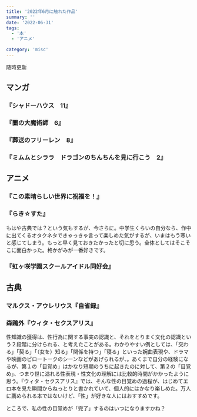 ```yaml
---
title: '2022年6月に触れた作品'
summary: ''
date: '2022-06-31'
tags: 
  - '本'
  - 'アニメ'

category: 'misc'
---
```

随時更新

## マンガ

### 『シャドーハウス　11』

### 『圕の大魔術師　6』

### 『葬送のフリーレン　8』

### 『ミムムとシララ　ドラゴンのちんちんを見に行こう　2』

## アニメ

### 『この素晴らしい世界に祝福を！』

### 『らき☆すた』

もはや古典では？という気もするが、今さらに。中学生くらいの自分なら、作中に出てくるオタクネタできゃっきゃ言って楽しめた気がするが、いまはもう寒いと感じてしまう。もっと早く見ておきたかったと切に思う。全体としてはそこそこに面白かった。柊かがみが一番好きです。

### 『虹ヶ咲学園スクールアイドル同好会』

## 古典

### マルクス・アウレリウス『自省録』

### 森鴎外『ウィタ・セクスアリス』

性知識の獲得は、性行為に関する事実の認識と、それをとりまく文化の認識という２段階に分けられる、と考えたことがある。わかりやすい例としては、「交わる」「契る」「（女を）知る」「関係を持つ」「寝る」といった婉曲表現や、ドラマや映画のピロートークのシーンなどがあげられるが、。あくまで自分の経験になるが、第１の「目覚め」はかなり短期のうちに起きたのに対して、第２の「目覚め」、つまり世に溢れる性表現・性文化の理解には比較的時間がかかったように思う。『ウィタ・セクスアリス』では、そんな性の目覚めの過程が、はじめてエロ本を見た瞬間からねっとりと書かれていて、個人的にはかなり楽しめた。万人に薦められる本ではないけど、「性」が好きな人にはおすすめです。

ところで、私の性の目覚めが「完了」するのはいつになりますかね？
